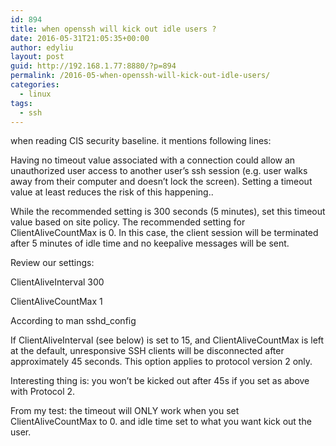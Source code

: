 ```yaml
---
id: 894
title: when openssh will kick out idle users ?
date: 2016-05-31T21:05:35+00:00
author: edyliu
layout: post
guid: http://192.168.1.77:8880/?p=894
permalink: /2016-05-when-openssh-will-kick-out-idle-users/
categories:
  - linux
tags:
  - ssh
---
```

when reading CIS security baseline. it mentions following lines: 

Having no timeout value associated with a connection could allow an unauthorized user access to another user&#8217;s ssh session (e.g. user walks away from their computer and doesn&#8217;t lock the screen). Setting a timeout value at least reduces the risk of this happening..
  
While the recommended setting is 300 seconds (5 minutes), set this timeout value based on site policy. The recommended setting for ClientAliveCountMax is 0. In this case, the client session will be terminated after 5 minutes of idle time and no keepalive messages will be sent.

Review our settings:
  
ClientAliveInterval 300
  
ClientAliveCountMax 1

According to man sshd_config
  
If ClientAliveInterval (see below) is set to 15, and ClientAliveCountMax is left at the default, unresponsive SSH clients will be disconnected after approximately 45 seconds. This option applies to protocol version 2 only.

Interesting thing is: you won&#8217;t be kicked out after 45s if you set as above with Protocol 2. 

From my test: the timeout will ONLY work when you set ClientAliveCountMax to 0. and idle time set to what you want kick out the user.